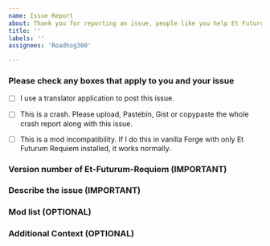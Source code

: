 ```yaml
---
name: Issue Report
about: Thank you for reporting an issue, people like you help Et Futurum Requiem stay stable.
title: ''
labels: ''
assignees: 'Roadhog360'

---
```


### Please check any boxes that apply to you and your issue
<!-- To check a box, place an x inside it, like this: [x] -->

- [ ] I use a translator application to post this issue.

- [ ] This is a crash. Please upload, Pastebin, Gist or copypaste the whole crash report along with this issue.

- [ ] This is a mod incompatibility. If I do this in vanilla Forge with only Et Futurum Requiem installed, it works normally.


### Version number of Et-Futurum-Requiem (IMPORTANT)
<!-- Specify the actual version, please don't just say "latest", tell us the version number of the mod in-game, or the name the jar had when downloading it. -->





### Describe the issue (IMPORTANT)
<!-- A list of steps to reproduce the issue may be helpful too. Screenshots could also prove beneficial for visual issues. -->





### Mod list (OPTIONAL)
<!-- Crash reports contain the mod list to copy. Please use Pastebin or Gist if it is too large. If you don't have a crash report, open any world and hold F3 + C for 10 seconds to crash the game manually. -->





### Additional Context (OPTIONAL)
<!-- Any other info that may have been missed? If you suspect other mods to cause this issue, list them here and tell us why you suspect each of them. -->






